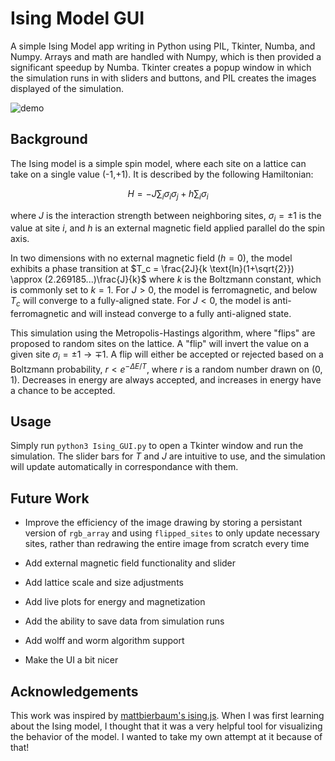 # Ising Model GUI

A simple Ising Model app writing in Python using PIL, Tkinter, Numba, and Numpy. Arrays and math are handled with Numpy, which is then provided a significant speedup by Numba. Tkinter creates a popup window in which the simulation runs in with sliders and buttons, and PIL creates the images displayed of the simulation.

![demo](images/demo.gif)

## Background

The Ising model is a simple spin model, where each site on a lattice can take on a single value (-1,+1). It is described by the following Hamiltonian:

```math
H = -J \sum_i\sigma_i\sigma_j + h\sum_i\sigma_i
```

where $J$ is the interaction strength between neighboring sites, $\sigma_i=\pm1$ is the value at site $i$, and $h$ is an external magnetic field applied parallel do the spin axis.

In two dimensions with no external magnetic field ($h=0$), the model exhibits a phase transition at $T_c = \frac{2J}{k \text{ln}(1+\sqrt{2}}) \approx (2.269185...)\frac{J}{k}$ where $k$ is the Boltzmann constant, which is commonly set to $k=1$. For $J>0$, the model is ferromagnetic, and below $T_c$ will converge to a fully-aligned state. For $J<0$, the model is anti-ferromagnetic and will instead converge to a fully anti-aligned state.

This simulation using the Metropolis-Hastings algorithm, where "flips" are proposed to random sites on the lattice. A "flip" will invert the value on a given site $\sigma_i=\pm1\rightarrow\mp1$.
A flip will either be accepted or rejected based on a Boltzmann probability, $r<e^{-\Delta E/T}$, where $r$ is a random number drawn on $(0,1)$. Decreases in energy are always accepted, and increases in energy have a chance to be accepted.

## Usage

Simply run `python3 Ising_GUI.py` to open a Tkinter window and run the simulation. The slider bars for $T$ and $J$ are intuitive to use, and the simulation will update automatically in correspondance with them.

## Future Work

- Improve the efficiency of the image drawing by storing a persistant version of `rgb_array` and using `flipped_sites` to only update necessary sites, rather than redrawing the entire image from scratch every time

- Add external magnetic field functionality and slider

- Add lattice scale and size adjustments

- Add live plots for energy and magnetization

- Add the ability to save data from simulation runs

- Add wolff and worm algorithm support

- Make the UI a bit nicer

## Acknowledgements

This work was inspired by [mattbierbaum's ising.js](https://github.com/mattbierbaum/ising.js/). When I was first learning about the Ising model, I thought that it was a very helpful tool for visualizing the behavior of the model. I wanted to take my own attempt at it because of that!
